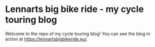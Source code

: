 # Lennarts big bike ride - my cycle touring blog

Welcome to the repo of my cycle touring blog! You can see the blog in action at https://lennartsbigbikeride.eu/.
